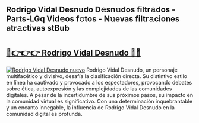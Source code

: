 ## Rodrigo Vidal Desnudo D𝚎sn𝚞dos filtr𝚊dos - Parts-LGq Vid𝚎os f𝚘tos - N𝚞evas filtr𝚊ciones atr𝚊ctivas stBub

# <h2><a href="http://mb420i.tromn.icu/?c=Rodrigo+Vidal+Desnudo">🔗👉👉👉 Rodrigo Vidal Desnudo 🔗🔗</a></h2>

[![Rodrigo Vidal Desnudo nuevo](https://i.imgur.com/pEAQMta.gif)](http://mb420i.tromn.icu/?c=Rodrigo+Vidal+Desnudo)
Rodrigo Vidal Desnudo, un personaje multifacético y divisivo, desafía la clasificación directa. Su distintivo estilo en línea ha cautivado y provocado a los espectadores, provocando debates sobre ética, autoexpresión y las complejidades de las comunidades digitales. A pesar de la incertidumbre de sus próximos pasos, su impacto en la comunidad virtual es significativo. Con una determinación inquebrantable y un encanto innegable, la influencia de Rodrigo Vidal Desnudo en la comunidad digital es profunda.
